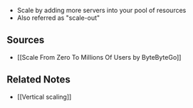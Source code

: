 - Scale by adding more servers into your pool of resources
- Also referred as "scale-out"

## Sources
- [[Scale From Zero To Millions Of Users by ByteByteGo]]

## Related Notes
- [[Vertical scaling]] 